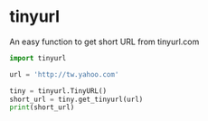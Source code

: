 # tinyurl
An easy function to get short URL from tinyurl.com

```python
import tinyurl

url = 'http://tw.yahoo.com'

tiny = tinyurl.TinyURL()
short_url = tiny.get_tinyurl(url)
print(short_url)
```
